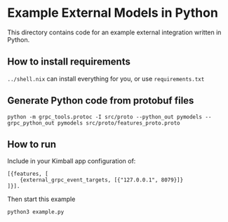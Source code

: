 # Example External Models in Python

This directory contains code for an example external integration written in Python.


## How to install requirements

`../shell.nix` can install everything for you, or use `requirements.txt`

## Generate Python code from protobuf files

`python -m grpc_tools.protoc -I src/proto --python_out pymodels --grpc_python_out pymodels src/proto/features_proto.proto`

## How to run


Include in your Kimball app configuration of:

```
[{features, [
    {external_grpc_event_targets, [{"127.0.0.1", 8079}]}
]}].
```

Then start this example

`python3 example.py`

